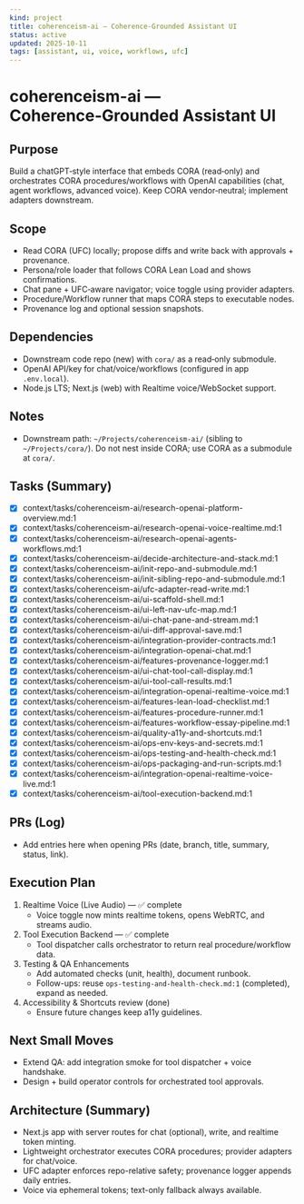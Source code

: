 ```yaml
---
kind: project
title: coherenceism-ai — Coherence‑Grounded Assistant UI
status: active
updated: 2025-10-11
tags: [assistant, ui, voice, workflows, ufc]
---
```


# coherenceism-ai — Coherence‑Grounded Assistant UI

## Purpose
Build a chatGPT‑style interface that embeds CORA (read‑only) and orchestrates CORA procedures/workflows with OpenAI capabilities (chat, agent workflows, advanced voice). Keep CORA vendor‑neutral; implement adapters downstream.

## Scope
- Read CORA (UFC) locally; propose diffs and write back with approvals + provenance.
- Persona/role loader that follows CORA Lean Load and shows confirmations.
- Chat pane + UFC‑aware navigator; voice toggle using provider adapters.
- Procedure/Workflow runner that maps CORA steps to executable nodes.
- Provenance log and optional session snapshots.

## Dependencies
- Downstream code repo (new) with `cora/` as a read‑only submodule.
- OpenAI API/key for chat/voice/workflows (configured in app `.env.local`).
- Node.js LTS; Next.js (web) with Realtime voice/WebSocket support.

## Notes
- Downstream path: `~/Projects/coherenceism-ai/` (sibling to `~/Projects/cora/`). Do not nest inside CORA; use CORA as a submodule at `cora/`.

## Tasks (Summary)
- [x] context/tasks/coherenceism-ai/research-openai-platform-overview.md:1
- [x] context/tasks/coherenceism-ai/research-openai-voice-realtime.md:1
- [x] context/tasks/coherenceism-ai/research-openai-agents-workflows.md:1
- [x] context/tasks/coherenceism-ai/decide-architecture-and-stack.md:1
- [x] context/tasks/coherenceism-ai/init-repo-and-submodule.md:1
- [x] context/tasks/coherenceism-ai/init-sibling-repo-and-submodule.md:1
- [x] context/tasks/coherenceism-ai/ufc-adapter-read-write.md:1
- [x] context/tasks/coherenceism-ai/ui-scaffold-shell.md:1
- [x] context/tasks/coherenceism-ai/ui-left-nav-ufc-map.md:1
- [x] context/tasks/coherenceism-ai/ui-chat-pane-and-stream.md:1
- [x] context/tasks/coherenceism-ai/ui-diff-approval-save.md:1
- [x] context/tasks/coherenceism-ai/integration-provider-contracts.md:1
- [x] context/tasks/coherenceism-ai/integration-openai-chat.md:1
- [x] context/tasks/coherenceism-ai/features-provenance-logger.md:1
- [x] context/tasks/coherenceism-ai/ui-chat-tool-call-display.md:1
- [x] context/tasks/coherenceism-ai/ui-tool-call-results.md:1
- [x] context/tasks/coherenceism-ai/integration-openai-realtime-voice.md:1
- [x] context/tasks/coherenceism-ai/features-lean-load-checklist.md:1
- [x] context/tasks/coherenceism-ai/features-procedure-runner.md:1
- [x] context/tasks/coherenceism-ai/features-workflow-essay-pipeline.md:1
- [x] context/tasks/coherenceism-ai/quality-a11y-and-shortcuts.md:1
- [x] context/tasks/coherenceism-ai/ops-env-keys-and-secrets.md:1
- [x] context/tasks/coherenceism-ai/ops-testing-and-health-check.md:1
- [x] context/tasks/coherenceism-ai/ops-packaging-and-run-scripts.md:1
- [x] context/tasks/coherenceism-ai/integration-openai-realtime-voice-live.md:1
- [x] context/tasks/coherenceism-ai/tool-execution-backend.md:1

## PRs (Log)
- Add entries here when opening PRs (date, branch, title, summary, status, link).

## Execution Plan
1. Realtime Voice (Live Audio) — ✅ complete
   - Voice toggle now mints realtime tokens, opens WebRTC, and streams audio.
2. Tool Execution Backend — ✅ complete
   - Tool dispatcher calls orchestrator to return real procedure/workflow data.
3. Testing & QA Enhancements
   - Add automated checks (unit, health), document runbook.
   - Follow-ups: reuse `ops-testing-and-health-check.md:1` (completed), expand as needed.
4. Accessibility & Shortcuts review (done)
   - Ensure future changes keep a11y guidelines.

## Next Small Moves
- Extend QA: add integration smoke for tool dispatcher + voice handshake.
- Design + build operator controls for orchestrated tool approvals.

## Architecture (Summary)
- Next.js app with server routes for chat (optional), write, and realtime token minting.
- Lightweight orchestrator executes CORA procedures; provider adapters for chat/voice.
- UFC adapter enforces repo-relative safety; provenance logger appends daily entries.
- Voice via ephemeral tokens; text-only fallback always available.
